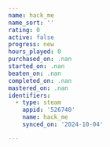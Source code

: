 ```yaml
---
name: hack_me
name_sort: ''
rating: 0
active: false
progress: new
hours_played: 0
purchased_on: .nan
started_on: .nan
beaten_on: .nan
completed_on: .nan
mastered_on: .nan
identifiers:
  - type: steam
    appid: '526740'
    name: hack_me
    synced_on: '2024-10-04'

---
```

